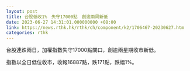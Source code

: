 ```yaml
---
layout: post
title: 台股低收1%　失守17000點　創逾兩周新低
date: 2023-06-27 14:31:01.000000000 +08:00
link: https://news.rthk.hk/rthk/ch/component/k2/1706467-20230627.htm
categories: rthk
---
```


台股連跌兩日，加權指數失守17000點關口，創逾兩星期收市新低。

指數以全日低位收市，收報16887點，跌171點，跌幅1%。
